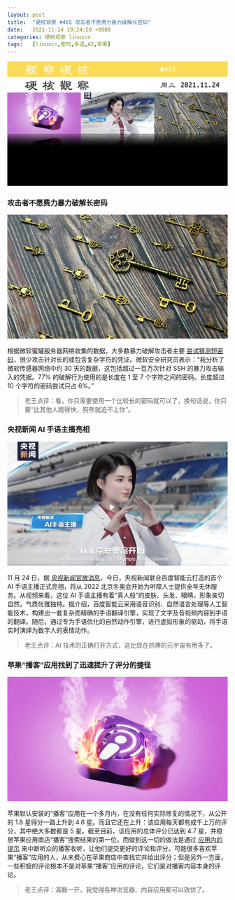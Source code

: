 ```yaml
---
layout: post
title:	"硬核观察 #465 攻击者不愿费力暴力破解长密码"
date:	2021-11-24 19:24:59 +0800 
categories:	硬核观察 linuxcn 
tags:	[linuxcn,密码,手语,AI,苹果]
---
```



![](/Asserts/Images/album/202111/24/192055udahif3h3n9nrz3s.jpg)


### 攻击者不愿费力暴力破解长密码


![](/Asserts/Images/album/202111/24/192112fkzw8zjohyakc730.jpg)


根据微软蜜罐服务器网络收集的数据，大多数暴力破解攻击者主要 [尝试猜测短密码](https://therecord.media/attackers-dont-bother-brute-forcing-long-passwords-microsoft-engineer-says/)，很少攻击针对长的或包含复杂字符的凭证。微软安全研究员表示：“我分析了微软传感器网络中约 30 天的数据，这包括超过一百万次针对 SSH 的暴力攻击输入的凭据。77% 的破解行为使用的是长度在 1 至 7 个字符之间的密码。长度超过 10 个字符的密码尝试只占 6%。”



> 
> 老王点评：看，你只需要使用一个比较长的密码就可以了，换句话说，你只要“比其他人跑得快，狗熊就追不上你”。
> 
> 
> 


### 央视新闻 AI 手语主播亮相


![](/Asserts/Images/album/202111/24/192134qyffh4hzdd594s7y.jpg)


11 月 24 日，据 [央视新闻官微消息](https://weibo.com/2656274875/L2Vrqjan6?refer_flag=1001030103_)，今日，央视新闻联合百度智能云打造的首个 AI 手语主播正式亮相，将从 2022 北京冬奥会开始为听障人士提供全年无休服务。从视频来看，这位 AI 手语主播有着“真人般”的皮肤、头发、眼睛，形象亲切自然，气质优雅独特。据介绍，百度智能云采⽤语⾳识别、⾃然语⾔处理等⼈⼯智能技术，构建出⼀套复杂⽽精确的⼿语翻译引擎，实现了⽂字及⾳视频内容到⼿语的翻译。随后，通过专为⼿语优化的⾃然动作引擎，进⾏虚拟形象的驱动，将⼿语实时演绎为数字⼈的表情动作。







> 
> 老王点评：AI 技术的正确打开方式，这比现在热捧的元宇宙有用多了。
> 
> 
> 


### 苹果“播客”应用找到了迅速提升了评分的捷径


![](/Asserts/Images/album/202111/24/192439guzgtkkvhujk4jkw.jpg)


苹果默认安装的“播客”应用在一个多月内，在没有任何实际修复的情况下，从公开的 1.8 星得分一路上升到 4.6 星。而且它还在上升：该应用每天都有成千上万的评分，其中绝大多数都是 5 星。截至目前，该应用的总体评分已达到 4.7 星，并稳居苹果应用商店“播客”搜索结果的第一位。而做到这一切的做法是通过 [应用内的提示](https://www.theverge.com/2021/11/19/22791968/apple-podcasts-star-score-review-prompt) 来中断听众的播客收听，让他们提交更好的评论和评分。可能很多喜欢苹果“播客”应用的人，从未费心在苹果商店中查找它并给出评分；但是另外一方面，一些积极的评论根本不是对苹果“播客”应用的评论，它们是对播客内容本身的评论。



> 
> 老王点评：滥觞一开，我觉得各种浏览器、内容应用都可以效仿了。
> 
> 
>
